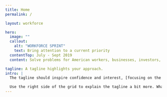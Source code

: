 ```yaml
---
title: Home
permalink: /

layout: workforce

hero:
  image: ""
  callout:
    alt: "WORKFORCE SPRINT"
    text: Bring attention to a current priority
  contentTop: July - Sept 2019
  content: Solve problems for American workers, businesses, investors, and communities by catalyzing cross-sector collaboration.

tagline: A tagline highlights your approach.
intro: |
  The tagline should inspire confidence and interest, [focusing on the value](javascript:void(0);) that your overall approach offers to your audience. Use a heading typeface and keep your tagline to just a few words, and don’t confuse or mystify.

  Use the right side of the grid to explain the tagline a bit more. What are your goals? How do you do your work? Write in the present tense, and stay brief here. People who are interested can find details on internal pages.
---
```

